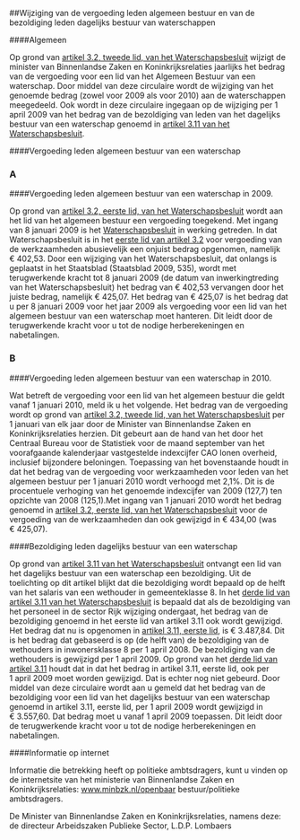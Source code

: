 <meta http-equiv='Content-Type' content='text/html; charset=utf-8' />

##Wijziging van de vergoeding leden algemeen bestuur en van de bezoldiging leden dagelijks bestuur van waterschappen

####Algemeen

Op grond van [artikel 3.2, tweede lid, van het Waterschapsbesluit](../../../../../../../../../../../../../../AMvB/waterschapsbesluit/BWBR0023025/README.md) wijzigt de minister van Binnenlandse Zaken en Koninkrijksrelaties jaarlijks het bedrag van de vergoeding voor een lid van het Algemeen Bestuur van een waterschap. Door middel van deze circulaire wordt de wijziging van het genoemde bedrag (zowel voor 2009 als voor 2010) aan de waterschappen meegedeeld. Ook wordt in deze circulaire ingegaan op de wijziging per 1 april 2009 van het bedrag van de bezoldiging van leden van het dagelijks bestuur van een waterschap genoemd in [artikel 3.11 van het Waterschapsbesluit](../../../../../../../../../../../../../../AMvB/waterschapsbesluit/BWBR0023025/README.md).    

####Vergoeding leden algemeen bestuur van een waterschap

### A  

####Vergoeding leden algemeen bestuur van een waterschap in 2009.

Op grond van [artikel 3.2, eerste lid, van het Waterschapsbesluit](../../../../../../../../../../../../../../AMvB/waterschapsbesluit/BWBR0023025/README.md) wordt aan het lid van het algemeen bestuur een vergoeding toegekend. Met ingang van 8 januari 2009 is het [Waterschapsbesluit](../../../../../../../../../../../../../../AMvB/waterschapsbesluit/BWBR0023025/README.md) in werking getreden. In dat Waterschapsbesluit is in het [eerste lid van artikel 3.2](../../../../../../../../../../../../../../AMvB/waterschapsbesluit/BWBR0023025/README.md) voor vergoeding van de werkzaamheden abusievelijk een onjuist bedrag opgenomen, namelijk € 402,53. Door een wijziging van het Waterschapsbesluit, dat onlangs is geplaatst in het Staatsblad (Staatsblad 2009, 535), wordt met terugwerkende kracht tot 8 januari 2009 (de datum van inwerkingtreding van het Waterschapsbesluit) het bedrag van € 402,53 vervangen door het juiste bedrag, namelijk € 425,07. Het bedrag van € 425,07 is het bedrag dat u per 8 januari 2009 voor het jaar 2009 als vergoeding voor een lid van het algemeen bestuur van een waterschap moet hanteren. Dit leidt door de terugwerkende kracht voor u tot de nodige herberekeningen en nabetalingen.    
### B  

####Vergoeding leden algemeen bestuur van een waterschap in 2010.

Wat betreft de vergoeding voor een lid van het algemeen bestuur die geldt vanaf 1 januari 2010, meld ik u het volgende. Het bedrag van de vergoeding wordt op grond van [artikel 3.2, tweede lid, van het Waterschapsbesluit](../../../../../../../../../../../../../../AMvB/waterschapsbesluit/BWBR0023025/README.md) per 1 januari van elk jaar door de Minister van Binnenlandse Zaken en Koninkrijksrelaties herzien. Dit gebeurt aan de hand van het door het Centraal Bureau voor de Statistiek voor de maand september van het voorafgaande kalenderjaar vastgestelde indexcijfer CAO lonen overheid, inclusief bijzondere beloningen. Toepassing van het bovenstaande houdt in dat het bedrag van de vergoeding voor werkzaamheden voor leden van het algemeen bestuur per 1 januari 2010 wordt verhoogd met 2,1%. Dit is de procentuele verhoging van het genoemde indexcijfer van 2009 (127,7) ten opzichte van 2008 (125,1).Met ingang van 1 januari 2010 wordt het bedrag genoemd in [artikel 3.2, eerste lid, van het Waterschapsbesluit](../../../../../../../../../../../../../../AMvB/waterschapsbesluit/BWBR0023025/README.md) voor de vergoeding van de werkzaamheden dan ook gewijzigd in € 434,00 (was € 425,07).     

####Bezoldiging leden dagelijks bestuur van een waterschap

Op grond van [artikel 3.11 van het Waterschapsbesluit](../../../../../../../../../../../../../../AMvB/waterschapsbesluit/BWBR0023025/README.md) ontvangt een lid van het dagelijks bestuur van een waterschap een bezoldiging. Uit de toelichting op dit artikel blijkt dat die bezoldiging wordt bepaald op de helft van het salaris van een wethouder in gemeenteklasse 8. In het [derde lid van artikel 3.11 van het Waterschapsbesluit](../../../../../../../../../../../../../../AMvB/waterschapsbesluit/BWBR0023025/README.md) is bepaald dat als de bezoldiging van het personeel in de sector Rijk wijziging ondergaat, het bedrag van de bezoldiging genoemd in het eerste lid van artikel 3.11 ook wordt gewijzigd. Het bedrag dat nu is opgenomen in [artikel 3.11, eerste lid](../../../../../../../../../../../../../../AMvB/waterschapsbesluit/BWBR0023025/README.md), is € 3.487,84. Dit is het bedrag dat gebaseerd is op (de helft van) de bezoldiging van de wethouders in inwonersklasse 8 per 1 april 2008. De bezoldiging van de wethouders is gewijzigd per 1 april 2009. Op grond van het [derde lid van artikel 3.11](../../../../../../../../../../../../../../AMvB/waterschapsbesluit/BWBR0023025/README.md) houdt dat in dat het bedrag in artikel 3.11, eerste lid, ook per 1 april 2009 moet worden gewijzigd. Dat is echter nog niet gebeurd. Door middel van deze circulaire wordt aan u gemeld dat het bedrag van de bezoldiging voor een lid van het dagelijks bestuur van een waterschap genoemd in artikel 3.11, eerste lid, per 1 april 2009 wordt gewijzigd in € 3.557,60. Dat bedrag moet u vanaf 1 april 2009 toepassen. Dit leidt door de terugwerkende kracht voor u tot de nodige herberekeningen en nabetalingen.    

####Informatie op internet

Informatie die betrekking heeft op politieke ambtsdragers, kunt u vinden op de internetsite van het ministerie van Binnenlandse Zaken en Koninkrijksrelaties: www.minbzk.nl/openbaar bestuur/politieke ambtsdragers.     

De 
Minister van Binnenlandse Zaken en Koninkrijksrelaties, namens deze: de 
directeur Arbeidszaken Publieke Sector, 
L.D.P. Lombaers     
